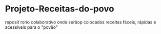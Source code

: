 # Projeto-Receitas-do-povo
reposit´rorio colaborativo onde serãop colocados receitas fáceis, rápidas e acessíveis para o "povão"
